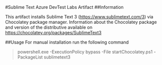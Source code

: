 #Sublime Text Azure DevTest Labs Artifact ##Information

This artifact installs Sublime Text 3 (https://www.sublimetext.com/3) via Chocolatey package manager. Information about the Chocolatey package and version of the distributive available on https://chocolatey.org/packages/SublimeText3

##Usage For manual installation run the following command

> powershell.exe -ExecutionPolicy bypass -File startChocolatey.ps1 -PackageList sublimetext3
